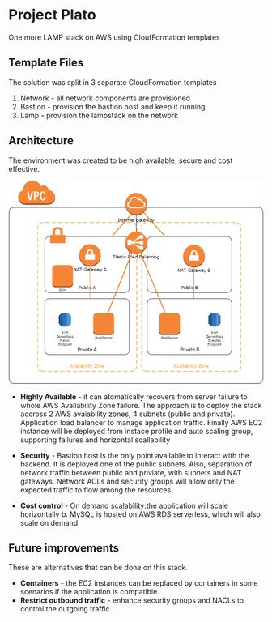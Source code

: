 # Project Plato

One more LAMP stack on AWS using CloufFormation templates


## Template Files

The solution was split in 3 separate CloudFormation templates

1. Network - all network components are provisioned
2. Bastion - provision the bastion host and keep it running
3. Lamp - provision the lampstack on the network

## Architecture 

The environment was created to be high available, secure and cost effective.

![Architecture](https://github.com/alexbacchin/project_plato/raw/master/img/2az.png)

* **Highly Available** - it can atomatically recovers from server failure to whole AWS Availability Zone failure. 
The approach is to deploy the stack accross 2 AWS avaiability zones, 4 subnets (public and private). Application load balancer to manage application traffic. 
Finally AWS EC2 instance will be deployed from instace profile and auto scaling group, supporting failures and horizontal scallability  

* **Security** - Bastion host is the only point available to interact with the backend. It is deployed one of the public subnets. 
Also, separation of network traffic between public and priviate, with subnets and NAT gateways. Network ACLs and security groups will allow only the expected traffic to flow among the resources.

* **Cost control** - On demand scalability:the application will scale horizontally b. MySQL is hosted on AWS RDS serverless, which will also scale on demand 



## Future improvements

These are alternatives that can be done on this stack.

* **Containers** - the EC2 instances can be replaced by containers in some scenarios if the application is compatible.
* **Restrict outbound traffic** - enhance security groups and NACLs to control the outgoing traffic.

 
